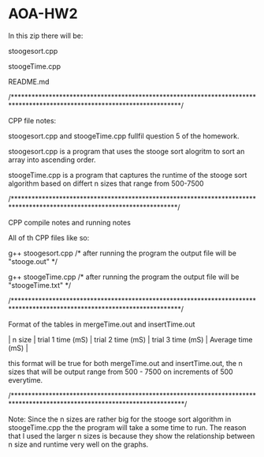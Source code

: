 # AOA-HW2

In this zip there will be:

stoogesort.cpp

stoogeTime.cpp

README.md

/*************************************************************************************************************************/

CPP file notes: 

stoogesort.cpp and stoogeTime.cpp fullfil question 5 of the homework.

stoogesort.cpp is a program that uses the stooge sort alogritm to sort an array into ascending order.

stoogeTime.cpp is a program that captures the runtime of the stooge sort algorithm based on differt n sizes that range from 500-7500

/************************************************************************************************************************/

CPP compile notes and running notes

All of th CPP files like so:

g++ stoogesort.cpp /* after running the program the output file will be "stooge.out" */

g++ stoogeTime.cpp /* after running the program the output file will be "stoogeTime.txt" */

/*************************************************************************************************************************/

Format of the tables in mergeTime.out and insertTime.out

| n size | trial 1 time (mS) | trial 2 time (mS) | trial 3 time (mS) | Average time (mS) |

this format will be true for both mergeTime.out and insertTime.out, the n sizes that will be output range from 500 - 7500 on increments of 500 everytime.

/**************************************************************************************************************************/

Note: Since the n sizes are rather big for the stooge sort algorithm in stoogeTime.cpp the the program will take a some time to run.
The reason that I used the larger n sizes is because they show the relationship between n size and runtime very well on the graphs.
